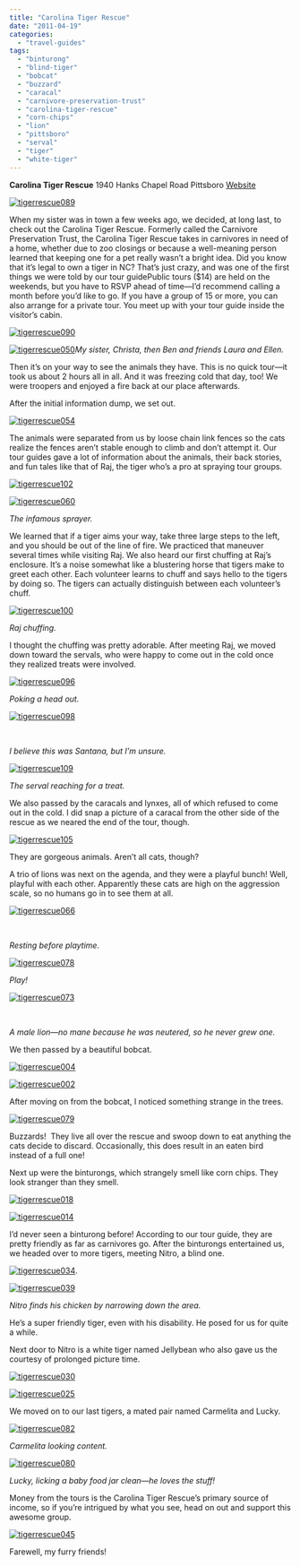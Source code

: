 ```yaml
---
title: "Carolina Tiger Rescue"
date: "2011-04-19"
categories: 
  - "travel-guides"
tags: 
  - "binturong"
  - "blind-tiger"
  - "bobcat"
  - "buzzard"
  - "caracal"
  - "carnivore-preservation-trust"
  - "carolina-tiger-rescue"
  - "corn-chips"
  - "lion"
  - "pittsboro"
  - "serval"
  - "tiger"
  - "white-tiger"
---
```


**Carolina Tiger Rescue** 1940 Hanks Chapel Road Pittsboro [Website](http://www.carolinatigerrescue.org/default.asp)

[![](http://www.rebeccagomezfarrell.com/wp-content/uploads/2011/04/tigerrescue089.jpg "tigerrescue089")](http://www.rebeccagomezfarrell.com/wp-content/uploads/2011/04/tigerrescue089.jpg)

When my sister was in town a few weeks ago, we decided, at long last, to check out the Carolina Tiger Rescue. Formerly called the Carnivore Preservation Trust, the Carolina Tiger Rescue takes in carnivores in need of a home, whether due to zoo closings or because a well-meaning person learned that keeping one for a pet really wasn’t a bright idea. Did you know that it’s legal to own a tiger in NC? That’s just crazy, and was one of the first things we were told by our tour guidePublic tours ($14) are held on the weekends, but you have to RSVP ahead of time—I’d recommend calling a month before you’d like to go. If you have a group of 15 or more, you can also arrange for a private tour. You meet up with your tour guide inside the visitor’s cabin.

[![](http://www.rebeccagomezfarrell.com/wp-content/uploads/2011/04/tigerrescue090.jpg "tigerrescue090")](http://www.rebeccagomezfarrell.com/wp-content/uploads/2011/04/tigerrescue090.jpg)

[![](http://www.rebeccagomezfarrell.com/wp-content/uploads/2011/04/tigerrescue050.jpg "tigerrescue050")](http://www.rebeccagomezfarrell.com/wp-content/uploads/2011/04/tigerrescue050.jpg)_My sister, Christa, then Ben and friends Laura and Ellen._

Then it’s on your way to see the animals they have. This is no quick tour—it took us about 2 hours all in all. And it was freezing cold that day, too! We were troopers and enjoyed a fire back at our place afterwards.

After the initial information dump, we set out.

[![](http://www.rebeccagomezfarrell.com/wp-content/uploads/2011/04/tigerrescue054.jpg "tigerrescue054")](http://www.rebeccagomezfarrell.com/wp-content/uploads/2011/04/tigerrescue054.jpg)

The animals were separated from us by loose chain link fences so the cats realize the fences aren’t stable enough to climb and don’t attempt it. Our tour guides gave a lot of information about the animals, their back stories, and fun tales like that of Raj, the tiger who’s a pro at spraying tour groups.

[![](http://www.rebeccagomezfarrell.com/wp-content/uploads/2011/04/tigerrescue102.jpg "tigerrescue102")](http://www.rebeccagomezfarrell.com/wp-content/uploads/2011/04/tigerrescue102.jpg)

[![](http://www.rebeccagomezfarrell.com/wp-content/uploads/2011/04/tigerrescue060.jpg "tigerrescue060")](http://www.rebeccagomezfarrell.com/wp-content/uploads/2011/04/tigerrescue060.jpg)

_The infamous sprayer._

We learned that if a tiger aims your way, take three large steps to the left, and you should be out of the line of fire. We practiced that maneuver several times while visiting Raj. We also heard our first chuffing at Raj’s enclosure. It’s a noise somewhat like a blustering horse that tigers make to greet each other. Each volunteer learns to chuff and says hello to the tigers by doing so. The tigers can actually distinguish between each volunteer’s chuff.

[![](http://www.rebeccagomezfarrell.com/wp-content/uploads/2011/04/tigerrescue100.jpg "tigerrescue100")](http://www.rebeccagomezfarrell.com/wp-content/uploads/2011/04/tigerrescue100.jpg)

_Raj chuffing._

I thought the chuffing was pretty adorable. After meeting Raj, we moved down toward the servals, who were happy to come out in the cold once they realized treats were involved.

[![](http://www.rebeccagomezfarrell.com/wp-content/uploads/2011/04/tigerrescue096.jpg "tigerrescue096")](http://www.rebeccagomezfarrell.com/wp-content/uploads/2011/04/tigerrescue096.jpg)

_Poking a head out._

[![](http://www.rebeccagomezfarrell.com/wp-content/uploads/2011/04/tigerrescue098.jpg "tigerrescue098")](http://www.rebeccagomezfarrell.com/wp-content/uploads/2011/04/tigerrescue098.jpg)

 

_I believe this was Santana, but I’m unsure._

[![](http://www.rebeccagomezfarrell.com/wp-content/uploads/2011/04/tigerrescue109.jpg "tigerrescue109")](http://www.rebeccagomezfarrell.com/wp-content/uploads/2011/04/tigerrescue109.jpg)

_The serval reaching for a treat._

We also passed by the caracals and lynxes, all of which refused to come out in the cold. I did snap a picture of a caracal from the other side of the rescue as we neared the end of the tour, though.

[![](http://www.rebeccagomezfarrell.com/wp-content/uploads/2011/04/tigerrescue105.jpg "tigerrescue105")](http://www.rebeccagomezfarrell.com/wp-content/uploads/2011/04/tigerrescue105.jpg)

They are gorgeous animals. Aren’t all cats, though?

A trio of lions was next on the agenda, and they were a playful bunch! Well, playful with each other. Apparently these cats are high on the aggression scale, so no humans go in to see them at all.

[![](http://www.rebeccagomezfarrell.com/wp-content/uploads/2011/04/tigerrescue066.jpg "tigerrescue066")](http://www.rebeccagomezfarrell.com/wp-content/uploads/2011/04/tigerrescue066.jpg)

 

_Resting before playtime._

[![](http://www.rebeccagomezfarrell.com/wp-content/uploads/2011/04/tigerrescue078.jpg "tigerrescue078")](http://www.rebeccagomezfarrell.com/wp-content/uploads/2011/04/tigerrescue078.jpg)

_Play!_

[![](http://www.rebeccagomezfarrell.com/wp-content/uploads/2011/04/tigerrescue073.jpg "tigerrescue073")](http://www.rebeccagomezfarrell.com/wp-content/uploads/2011/04/tigerrescue073.jpg)

 

_A male lion—no mane because he was neutered, so he never grew one._

We then passed by a beautiful bobcat.

[![](http://www.rebeccagomezfarrell.com/wp-content/uploads/2011/04/tigerrescue004.jpg "tigerrescue004")](http://www.rebeccagomezfarrell.com/wp-content/uploads/2011/04/tigerrescue004.jpg)

[![](http://www.rebeccagomezfarrell.com/wp-content/uploads/2011/04/tigerrescue002.jpg "tigerrescue002")](http://www.rebeccagomezfarrell.com/wp-content/uploads/2011/04/tigerrescue002.jpg)

After moving on from the bobcat, I noticed something strange in the trees.

[![](http://www.rebeccagomezfarrell.com/wp-content/uploads/2011/04/tigerrescue079.jpg "tigerrescue079")](http://www.rebeccagomezfarrell.com/wp-content/uploads/2011/04/tigerrescue079.jpg)

Buzzards!  They live all over the rescue and swoop down to eat anything the cats decide to discard. Occasionally, this does result in an eaten bird instead of a full one!

Next up were the binturongs, which strangely smell like corn chips. They look stranger than they smell.

[![](http://www.rebeccagomezfarrell.com/wp-content/uploads/2011/04/tigerrescue018.jpg "tigerrescue018")](http://www.rebeccagomezfarrell.com/wp-content/uploads/2011/04/tigerrescue018.jpg)

[![](http://www.rebeccagomezfarrell.com/wp-content/uploads/2011/04/tigerrescue014.jpg "tigerrescue014")](http://www.rebeccagomezfarrell.com/wp-content/uploads/2011/04/tigerrescue014jpg)

I’d never seen a binturong before! According to our tour guide, they are pretty friendly as far as carnivores go. After the binturongs entertained us, we headed over to more tigers, meeting Nitro, a blind one.

[![](http://www.rebeccagomezfarrell.com/wp-content/uploads/2011/04/tigerrescue034.jpg "tigerrescue034")](http://www.rebeccagomezfarrell.com/wp-content/uploads/2011/04/tigerrescue034.jpg).

[![](http://www.rebeccagomezfarrell.com/wp-content/uploads/2011/04/tigerrescue039.jpg "tigerrescue039")](http://www.rebeccagomezfarrell.com/wp-content/uploads/2011/04/tigerrescue039.jpg)

_Nitro finds his chicken by narrowing down the area._

He’s a super friendly tiger, even with his disability. He posed for us for quite a while.

Next door to Nitro is a white tiger named Jellybean who also gave us the courtesy of prolonged picture time.

[![](http://www.rebeccagomezfarrell.com/wp-content/uploads/2011/04/tigerrescue030.jpg "tigerrescue030")](http://www.rebeccagomezfarrell.com/wp-content/uploads/2011/04/tigerrescue030.jpg)

[![](http://www.rebeccagomezfarrell.com/wp-content/uploads/2011/04/tigerrescue025.jpg "tigerrescue025")](http://www.rebeccagomezfarrell.com/wp-content/uploads/2011/04/tigerrescue025.jpg)

We moved on to our last tigers, a mated pair named Carmelita and Lucky.

[![](http://www.rebeccagomezfarrell.com/wp-content/uploads/2011/04/tigerrescue082.jpg "tigerrescue082")](http://www.rebeccagomezfarrell.com/wp-content/uploads/2011/04/tigerrescue082.jpg)

_Carmelita looking content._

[![](http://www.rebeccagomezfarrell.com/wp-content/uploads/2011/04/tigerrescue080.jpg "tigerrescue080")](http://www.rebeccagomezfarrell.com/wp-content/uploads/2011/04/tigerrescue080.jpg)

_Lucky, licking a baby food jar clean—he loves the stuff!_

Money from the tours is the Carolina Tiger Rescue’s primary source of income, so if you’re intrigued by what you see, head on out and support this awesome group.

[![](http://www.rebeccagomezfarrell.com/wp-content/uploads/2011/04/tigerrescue045.jpg "tigerrescue045")](http://www.rebeccagomezfarrell.com/wp-content/uploads/2011/04/tigerrescue045.jpg)

Farewell, my furry friends!

